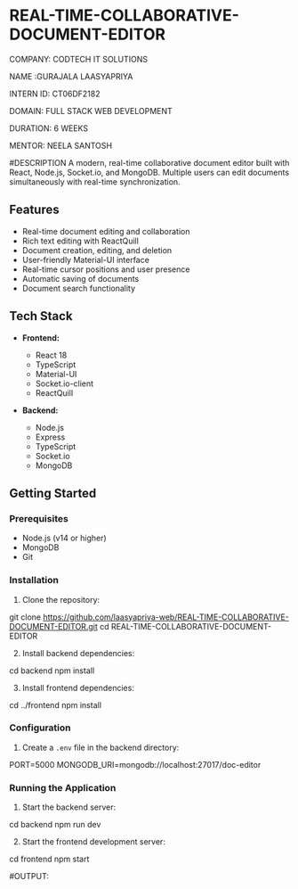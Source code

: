 # REAL-TIME-COLLABORATIVE-DOCUMENT-EDITOR
COMPANY: CODTECH IT SOLUTIONS

NAME :GURAJALA LAASYAPRIYA

INTERN ID: CT06DF2182

DOMAIN: FULL STACK WEB DEVELOPMENT

DURATION: 6 WEEKS

MENTOR: NEELA SANTOSH

#DESCRIPTION
A modern, real-time collaborative document editor built with React, Node.js, Socket.io, and MongoDB. Multiple users can edit documents simultaneously with real-time synchronization.

## Features

- Real-time document editing and collaboration
- Rich text editing with ReactQuill
- Document creation, editing, and deletion
- User-friendly Material-UI interface
- Real-time cursor positions and user presence
- Automatic saving of documents
- Document search functionality

## Tech Stack

- **Frontend:**
  - React 18
  - TypeScript
  - Material-UI
  - Socket.io-client
  - ReactQuill

- **Backend:**
  - Node.js
  - Express
  - TypeScript
  - Socket.io
  - MongoDB

## Getting Started

### Prerequisites

- Node.js (v14 or higher)
- MongoDB
- Git

### Installation

1. Clone the repository:

git clone https://github.com/laasyapriya-web/REAL-TIME-COLLABORATIVE-DOCUMENT-EDITOR.git
cd REAL-TIME-COLLABORATIVE-DOCUMENT-EDITOR


2. Install backend dependencies:

cd backend
npm install


3. Install frontend dependencies:

cd ../frontend
npm install


### Configuration

1. Create a `.env` file in the backend directory:

PORT=5000
MONGODB_URI=mongodb://localhost:27017/doc-editor


### Running the Application

1. Start the backend server:

cd backend
npm run dev

2. Start the frontend development server:

cd frontend
npm start

#OUTPUT:

